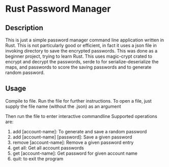 # Rust Password Manager

## Description

This is just a simple password manager command line application written in Rust.
This is not particularly good or efficient, in fact it uses a json file in invoking directory to save the encrypted passwords.
This was done as a beginner project, trying to learn Rust.
This uses magic-crypt crated to encrypt and decrypt the passwords,
serde to for serialize-deserialize the maps, and
passwords to score the saving passwords and to generate random password.

## Usage

Compile to file.
Run the file for further instructions.
To open a file, just supply the file name (without the .json) as an argument

Then run the file to enter interactive commandline
Supported operations are:

<ol>
  <li>add [account-name]: To generate and save a random password</li>
  <li>add [account-name] [password]: Save a given password</li>
  <li>remove [account-name]: Remove a given password entry</li>
  <li>get all: Get all account passwords</li>
  <li>get [account-name]: Get password for given account name</li>
  <li>quit: to exit the program</li>
</ol>
